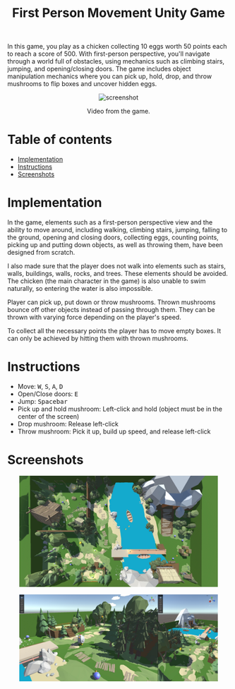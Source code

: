 <h1 align="center"> First Person Movement Unity Game </h1> <br>

In this game, you play as a chicken collecting 10 eggs worth 50 points each to reach a score of 500. With first-person perspective, you'll navigate through a world full of obstacles, using mechanics such as climbing stairs, jumping, and opening/closing doors. The game includes object manipulation mechanics where you can pick up, hold, drop, and throw mushrooms to flip boxes and uncover hidden eggs. 

<p align="center">
  <img alt="screenshot" title="screenshot" src="/screenshots/game_trailer.gif" width="450">
</p>
<p align="center">
  Video from the game.
</p>


# Table of contents
* [Implementation](#implementation)
* [Instructions](#instructions)
* [Screenshots](#screenshots)

# Implementation
In the game, elements such as a first-person perspective view and the ability to move around, including walking, climbing stairs, jumping, falling to the ground, opening and closing doors, collecting eggs, counting points, picking up and putting down objects, as well as throwing them, have been designed from scratch.

I also made sure that the player does not walk into elements such as stairs, walls, buildings, walls, rocks, and trees. These elements should be avoided. The chicken (the main character in the game) is also unable to swim naturally, so entering the water is also impossible.

Player can pick up, put down or throw mushrooms. Thrown mushrooms bounce off other objects instead of passing through them. They can be thrown with varying force depending on the player's speed.

To collect all the necessary points the player has to move empty boxes. It can only be achieved by hitting them with thrown mushrooms.


# Instructions
- Move: <kbd>W</kbd>, <kbd>S</kbd>, <kbd>A</kbd>, <kbd>D</kbd>
- Open/Close doors: <kbd>E</kbd>
- Jump: <kbd>Spacebar</kbd>
- Pick up and hold mushroom: Left-click and hold (object must be in the center of the screen)
- Drop mushroom: Release left-click
- Throw mushroom: Pick it up, build up speed, and release left-click


# Screenshots
<p align="center">
  <img alt="screenshot" title="screenshot" src="/screenshots/top_view.jpg" width="450">
</p>
<p align="center">
  <img alt="screenshot" title="screenshot" src="/screenshots/clip1.jpg" width="450">
</p>
